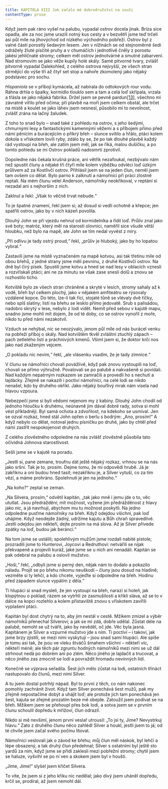 ```yaml
---
title: KAPITOLA XIII Jak začalo mé dobrodružství na souši
contentType: prose
---
```


<section>

Když jsem pak ráno vyšel na palubu, vypadal ostrov docela jinak. Bríza sice opadla, ale za noc jsme urazili notný kus cesty a v bezvětří jsme teď trčeli asi půl míle na jihovýchod od nízkého východního pobřeží. Ostrov byl z valné části porostlý šedavým lesem. Jen v nížinách se od stejnoměrné šedi odrážely žluté písčité pruhy a v chumáčích i jednotlivě čněly z porostu jakési jehličnaté stromy; celkem měl ostrov jednotvárné a smutné zabarvení. Nad stromovím se jako věže kupily holé skály. Samé pitvorné tvary, zvlášť pitvorně vypadal Dalekohled, z celého ostrova nejvyšší, ze všech stran strmějící do výše tří až čtyř set stop a nahoře zkomolený jako nějaký podstavec pro sochu.

_Hispaniola_ se v příboji kymácela, až nabírala do odtokových rour vodu. Ráhna drhla o špalky, kormidlo tlouklo sem a tam a celá loď skřípala, vrzala a třásla se jako nějaká fabrika. Držel jsem se pevně pardun[\[13\]](./resources/undefined), všechno mi závratně vířilo před očima; při plavbě na moři jsem celkem obstál, ale trčet na místě a koulet se jako láhev jsem nesnesl, působilo mi to nevolnost, zvlášť zrána na lačný žaludek.

Z toho to snad bylo – snad také z pohledu na ostrov, s jeho šedými, chmurnými lesy a fantastickými kamennými věžemi a s příbojem přímo před námi pěnícím a burácejícím o příkrý břeh – slunce svítilo a hřálo, ptáci kolem dokola s vřískotem lovili ryby, zdálo by se, že po tak dlouhé plavbě každý rád vystoupí na břeh, ale zatím jsem měl, jak se říká, malou dušičku, a po tomto pohledu se mi Ostrov pokladů nadosmrti zprotivil.

Dopoledne nás čekala krušná práce, ani větřík nezafoukal, nezbývalo nám než spustit čluny a nějaké tři čtyři míle kolem výběžku odvléci loď úzkým průlivem až za Kostlivčí ostrov. Přihlásil jsem se na jeden člun, neměl jsem tam ovšem co dělat. Bylo parno k zalknutí a námořníci při práci zlostně reptali. Na mém člunu velel Anderson, námořníky neokřikoval, v reptání si nezadal ani s nejhorším z nich.

Zaklnul a řekl: „Však to věčně trvat nebude.“

To je špatné znamení, řekl jsem si; až dosud si vedli ochotně a křepce; jen spatřili ostrov, jako by v nich kázeň povolila.

Dlouhý John se při vjezdu nehnul od kormidelníka a řídil loď. Průliv znal jako své boty; matróz, který měl na starosti olovnici, naměřil sice všude větší hloubku, než bylo na mapě, ale John se tím nedal vyvést z míry.

„Při odlivu je tady ostrý proud,“ řekl, „průliv je hluboký, jako by ho lopatou vybral.“

Zastavili jsme na místě vyznačeném na mapě kotvou, asi tak třetinu míle od obou břehů, z jedné strany jsme měli pevninu, z druhé Kostlivčí ostrov. Na dně byl čirý písek. Spustili jsme kotvu a hned se nad lesy v oblacích vznesli a rozvřískali ptáci; ani ne za minutu se však zase snesli dolů a znovu se rozhostilo ticho.

Kotviště bylo ze všech stran chráněné a skryté v lesích, stromy sahaly až k vodě, břeh byl celkem plochý, jako v nějakém amfiteátru se rýsovaly vzdálené kopce. Do této, lze-li tak říci, stojaté tůně se vlévaly dvě říčky, nebo spíš slatiny; listí na břehu se lesklo přímo jedovatě. Srub s palisádou, nadobro skrytý v lese, nebylo z lodi vidět. Nemít před sebou v kajutě mapu, snadno jsme mohli mít dojem, že od té doby, co se ostrov vynořil z moře, nikdo tu před námi nezakotvil.

Vzduch se nehýbal, nic se neozývalo, jenom půl míle od nás burácel venku na pobřeží příboj o skály. Nad kotvištěm tkvěl zvláštní ztuchlý zápach – pach zetlelého listí a práchnivých kmenů. Všiml jsem si, že doktor krčí nos jako nad zkaženým vejcem.

„O pokladu nic nevím,“ řekl, „ale vlásenku vsadím, že je tady zimnice.“

V člunu se námořníci chovali povážlivě, když pak znovu vystoupili na loď, chovali se přímo výhružně. Povalovali se po palubě a nakvašeně si povídali. Nad každým nepatrným rozkazem se zamračili a provedli ho s nechutí a lajdácky. Zřejmě se nakazili i poctiví námořníci, na celé lodi se nikdo nenašel, kdo by druhého okřikl. Jako nějaký bouřlivý mrak nám visela nad hlavou vzpoura.

Nebezpečí jsme si byli vědomi nejenom my z kabiny. Dlouhý John chodil od jednoho hloučku k druhému, neúnavně jim dával dobré rady, sotva si mohl vést příkladněji. Byl samá ochota a zdvořilost, na kdekoho se usmíval. Jen se ozval rozkaz, hned stál John opřen o berlu s bodrým: „Ano, prosím!“ A když nebylo co dělat, notoval jednu písničku po druhé, jako by chtěl před námi zastřít nespokojenost druhých.

Z celého zlověstného odpoledne na nás zvlášť zlověstně působila tato očividná Johnova starostlivost.

Sešli jsme se v kajutě na poradu.

„Jestli si, pane zemane, troufnu dát ještě nějaký rozkaz, vrhnou se na nás jako sršni. Tak je to, prosím. Dejme tomu, že mi odpovědí hrubě. Já je zakřiknu a oni budou hned tasit; nezakřiknu je, a Silver vytuší, co za tím vězí, a máme prohráno. Spolehnutí je jen na jednoho.“

„Na koho?“ zeptal se zeman.

„Na Silvera, prosím,“ odvětil kapitán, „tak jako mně i jemu jde o to, věc ututlat. Jsou předráždění; mít možnost, vyžene jim předrážděnost z hlavy jako nic, a já navrhuji, abychom mu tu možnost poskytli. Na jedno odpoledne pusťme námořníky na břeh. Když odejdou všichni, pak loď uhájíme. Když neodejde žádný, udržíme kajutu a Bůh chraň spravedlivé. Jestli odejdou jen někteří, dejte prosím na má slova. Až je Silver přivede zpátky na loď, budou jak beránci.“

Na tom jsme se ustálili; spolehlivým mužům jsme rozdali nabité pistole; prozradili jsme to Hunterovi, Joycovi a Redruthovi: netvářili se nijak překvapeně a projevili kuráž, jaké jsme se u nich ani nenadáli. Kapitán se pak odebral na palubu a oslovil mužstvo.

„Hoši,“ řekl, „odbyli jsme si perný den, nějak nám to dodalo a pokazilo náladu. Projít se po břehu nikomu neuškodí – čluny jsou dosud na hladině; vezměte si ty lehčí, a kdo chcete, vyjeďte si odpoledne na břeh. Hodinu před západem slunce vypálím z děla.“

Ti hlupáci si snad mysleli, že jen vystoupí na břeh, narazí si holeň, jak klopýtnou o poklad; rázem se vytrhli ze zasmušilosti a křikli sláva, až se to v dálce na kopci rozlehlo a kolem přístaviště znovu s vřískotem zavířili vyplašení ptáci.

Kapitán byl dost chytrý na to, aby jim nestál v cestě. Mžikem zmizel a výběr námořníků přenechal Silverovi; a jak se mi zdá, dobře udělal. Zůstat déle na palubě, nemohl se už tvářit, jako by nevěděl, oč jde. Věc byla jasná. Kapitánem je Silver a vzpurné mužstvo jde s ním. Ti poctiví – i takoví, jak jsme brzy zjistili, se mezi nimi vyskytují – jsou snad samí hlupáci. Ale spíše je tomu asi tak, že jsou ve vleku štváčů šmahem všichni – někteří víc, někteří méně; ale těch pár zgruntu hodných námořníků mezi nimi se už dál strhnout nedá po dobrém ani po zlém. Něco jiného je lajdačit a trucovat, a něco jiného zas zmocnit se lodi a povraždit hromadu nevinných lidí.

Konečně se výprava seřadila. Šest jich mělo zůstat na lodi, ostatních třináct nastupovalo do člunů, mezi nimi Silver.

A tu jsem dostal potrhlý nápad. Byl to první z těch, co nám nakonec pomohly zachránit život. Když tam Silver ponechává šest mužů, pak my zřejmě nepostačíme dobýt a uhájit loď; ale protože jich tam ponechává jen šest, kajuta se zřejmě prozatím beze mě obejde. Zatoužil jsem podívat se na břeh. Mžikem jsem se přehoupl přes bok lodi, a sotva jsem se v prvním člunu schoulil dopředu k mřížoví, člun odrazil.

Nikdo si mě nevšiml, jenom první veslař utrousil: „To jsi ty, Jime? Nevystrkuj hlavu.“ Zato z druhého člunu něco zahlédl Silver a houkl, jestli jsem to já; od té chvíle jsem začal svého počinu litovat.

Námořníci veslovali jak o závod ke břehu; můj člun měl náskok, byl lehčí a lépe obsazený, a tak druhý člun předehnal; Silver s ostatními byl ještě sto yardů za ním, když jsme se přídí zaklesli mezi pobřežní stromy; chytil jsem se haluze, vyšvihl se po ní ven a skokem jsem byl v houští.

„Jime, Jime!“ slyšel jsem křičet Silvera.

To víte, že jsem si z jeho křiku nic nedělal; jako divý jsem uháněl dopředu, krčil se, prodíral, až jsem nemohl dál.

</section>
